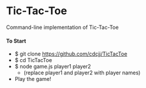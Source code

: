 # Tic-Tac-Toe

Command-line implementation of Tic-Tac-Toe

#### To Start

- $ git clone https://github.com/cdcjj/TicTacToe  
- $ cd TicTacToe  
- $ node game.js player1 player2  
  - (replace player1 and player2 with player names)  
- Play the game!  
